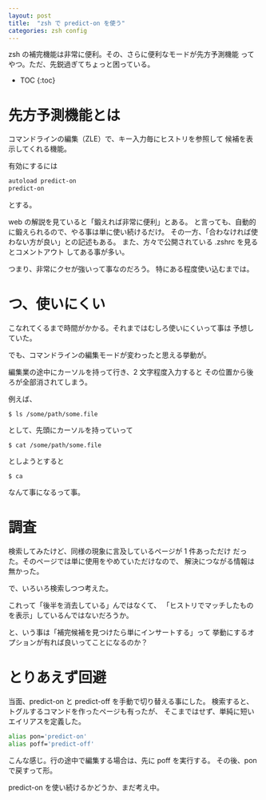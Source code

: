 ```yaml
---
layout: post
title:  "zsh で predict-on を使う"
categories: zsh config
---
```

zsh の補完機能は非常に便利。その、さらに便利なモードが先方予測機能
ってやつ。ただ、先鋭過ぎてちょっと困っている。

* TOC
{:toc}

# 先方予測機能とは
コマンドラインの編集（ZLE）で、キー入力毎にヒストリを参照して
候補を表示してくれる機能。

有効にするには

```sh
autoload predict-on
predict-on
```
とする。


web の解説を見ていると「鍛えれば非常に便利」とある。
と言っても、自動的に鍛えられるので、やる事は単に使い続けるだけ。
その一方、「合わなければ使わない方が良い」との記述もある。
また、方々で公開されている .zshrc を見るとコメントアウト
してある事が多い。

つまり、非常にクセが強いって事なのだろう。
特にある程度使い込むまでは。


# つ、使いにくい
こなれてくるまで時間がかかる。それまではむしろ使いにくいって事は
予想していた。

でも、コマンドラインの編集モードが変わったと思える挙動が。

編集業の途中にカーソルを持って行き、2 文字程度入力すると
その位置から後ろが全部消されてしまう。

例えば、

```console
$ ls /some/path/some.file
```
として、先頭にカーソルを持っていって

```console
$ cat /some/path/some.file
```
としようとすると

```console
$ ca
```
なんて事になるって事。


# 調査
検索してみたけど、同様の現象に言及しているページが 1 件あっただけ
だった。そのページでは単に使用をやめていただけなので、
解決につながる情報は無かった。

で、いろいろ検索しつつ考えた。

これって「後半を消去している」んではなくて、
「ヒストリでマッチしたものを表示」しているんではないだろうか。

と、いう事は「補完候補を見つけたら単にインサートする」って
挙動にするオプションが有れば良いってことになるのか？


# とりあえず回避
当面、predict-on と predict-off を手動で切り替える事にした。
検索すると、トグルするコマンドを作ったページも有ったが、
そこまではせず、単純に短いエイリアスを定義した。

```sh
alias pon='predict-on'
alias poff='predict-off'
```
こんな感じ。行の途中で編集する場合は、先に poff を実行する。
その後、pon で戻すって形。

predict-on を使い続けるかどうか、まだ考え中。

